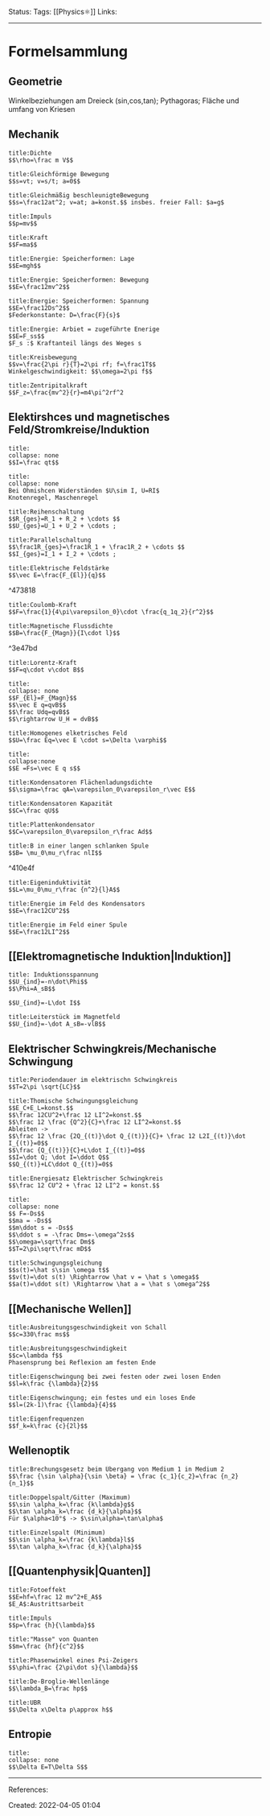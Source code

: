 Status: 
Tags: [[Physics⚛]]
Links:
___
# Formelsammlung
## __Geometrie__ 
Winkelbeziehungen am Dreieck (sin,cos,tan); Pythagoras; Fläche und umfang von Kriesen
## __Mechanik__
```ad-Formula
title:Dichte
$$\rho=\frac m V$$
```
```ad-Formula
title:Gleichförmige Bewegung
$$s=vt; v=s/t; a=0$$ 
```
```ad-Formula
title:Gleichmäßig beschleunigteBewegung
$$s=\frac12at^2; v=at; a=konst.$$ insbes. freier Fall: $a=g$
```
```ad-Formula
title:Impuls
$$p=mv$$ 
```
```ad-Formula
title:Kraft
$$F=ma$$ 
```
```ad-Formula
title:Energie: Speicherformen: Lage
$$E=mgh$$ 
```
```ad-Formula
title:Energie: Speicherformen: Bewegung
$$E=\frac12mv^2$$
```
```ad-Formula
title:Energie: Speicherformen: Spannung
$$E=\frac12Ds^2$$
$Federkonstante: D=\frac{F}{s}$
```
```ad-Formula
title:Energie: Arbiet = zugeführte Enerige
$$E=F_ss$$
$F_s :$ Kraftanteil längs des Weges s
```
```ad-Formula
title:Kreisbewegung
$$v=\frac{2\pi r}{T}=2\pi rf; f=\frac1T$$
Winkelgeschwindigkeit: $$\omega=2\pi f$$
```
```ad-Formula
title:Zentripitalkraft
$$F_z=\frac{mv^2}{r}=m4\pi^2rf^2
```
## __Elektirshces und magnetisches Feld/Stromkreise/Induktion__
```ad-Formula
title:
collapse: none
$$I=\frac qt$$
```
```ad-Formula
title:
collapse: none
Bei Ohmishcen Widerständen $U\sim I, U=RI$
Knotenregel, Maschenregel
```
```ad-Formula
title:Reihenschaltung
$$R_{ges}=R_1 + R_2 + \cdots $$
$$U_{ges}=U_1 + U_2 + \cdots ;
```
```ad-Formula
title:Parallelschaltung
$$\frac1R_{ges}=\frac1R_1 + \frac1R_2 + \cdots $$
$$I_{ges}=I_1 + I_2 + \cdots ;
```
```ad-Formula
title:Elektrische Feldstärke
$$\vec E=\frac{F_{El}}{q}$$
```

^473818

```ad-Formula
title:Coulomb-Kraft
$$F=\frac{1}{4\pi\varepsilon_0}\cdot \frac{q_1q_2}{r^2}$$
```
```ad-Formula
title:Magnetische Flussdichte
$$B=\frac{F_{Magn}}{I\cdot l}$$
```

^3e47bd

```ad-Formula
title:Lorentz-Kraft
$$F=q\cdot v\cdot B$$
```
```ad-Formula
title:
collapse: none
$$F_{El}=F_{Magn}$$
$$\vec E q=qvB$$
$$\frac Udq=qvB$$
$$\rightarrow U_H = dvB$$
```
```ad-Formula
title:Homogenes elketrisches Feld
$$U=\frac Eq=\vec E \cdot s=\Delta \varphi$$
```
```ad-Formula
title:
collapse:none
$$E =Fs=\vec E q s$$
```
```ad-Formula
title:Kondensatoren Flächenladungsdichte
$$\sigma=\frac qA=\varepsilon_0\varepsilon_r\vec E$$
```
```ad-Formula
title:Kondensatoren Kapazität
$$C=\frac qU$$
```
```ad-Formula
title:Plattenkondensator
$$C=\varepsilon_0\varepsilon_r\frac Ad$$
```
```ad-Formula
title:B in einer langen schlanken Spule
$$B= \mu_0\mu_r\frac nlI$$
```

^410e4f

```ad-Formula
title:Eigeninduktivität
$$L=\mu_0\mu_r\frac {n^2}{l}A$$
```
```ad-Formula
title:Energie im Feld des Kondensators
$$E=\frac12CU^2$$
```
```ad-Formula
title:Energie im Feld einer Spule
$$E=\frac12LI^2$$
```
## [[Elektromagnetische Induktion|Induktion]]
```ad-Formula
title: Induktionsspannung
$$U_{ind}=-n\dot\Phi$$
$$\Phi=A_sB$$

$$U_{ind}=-L\dot I$$

```
```ad-Formula
title:Leiterstück im Magnetfeld
$$U_{ind}=-\dot A_sB=-vlB$$
```
## Elektrischer Schwingkreis/Mechanische Schwingung
```ad-Formula
title:Periodendauer im elektrischn Schwingkreis
$$T=2\pi \sqrt{LC}$$
```
```ad-Formula
title:Thomische Schwingungsgleichung
$$E_C+E_L=konst.$$
$$\frac 12CU^2+\frac 12 LI^2=konst.$$
$$\frac 12 \frac {Q^2}{C}+\frac 12 LI^2=konst.$$
Ableiten ->
$$\frac 12 \frac {2Q_{(t)}\dot Q_{(t)}}{C}+ \frac 12 L2I_{(t)}\dot I_{(t)}=0$$
$$\frac {Q_{(t)}}{C}+L\dot I_{(t)}=0$$
$$I=\dot Q; \dot I=\ddot Q$$
$$Q_{(t)}+LC\ddot Q_{(t)}=0$$
```
```ad-Formula
title:Energiesatz Elektrischer Schwingkreis
$$\frac 12 CU^2 + \frac 12 LI^2 = konst.$$
```
```ad-Formula
title:
collapse: none
$$ F=-Ds$$
$$ma = -Ds$$
$$m\ddot s = -Ds$$
$$\ddot s = -\frac Dms=-\omega^2s$$
$$\omega=\sqrt\frac Dm$$
$$T=2\pi\sqrt\frac mD$$
```
```ad-Formula
title:Schwingungsgleichung
$$s(t)=\hat s\sin \omega t$$
$$v(t)=\dot s(t) \Rightarrow \hat v = \hat s \omega$$
$$a(t)=\ddot s(t) \Rightarrow \hat a = \hat s \omega^2$$
```
## [[Mechanische Wellen]]
```ad-Formula
title:Ausbreitungsgeschwindigkeit von Schall
$$c=330\frac ms$$
```
```ad-Formula
title:Ausbreitungsgeschwindigkeit
$$c=\lambda f$$
Phasensprung bei Reflexion am festen Ende
```
```ad-Formula
title:Eigenschwingung bei zwei festen oder zwei losen Enden
$$l=k\frac {\lambda}{2}$$
```
```ad-Formula
title:Eigenschwingung; ein festes und ein loses Ende
$$l=(2k-1)\frac {\lambda}{4}$$
```
```ad-Formula
title:Eigenfrequenzen
$$f_k=k\frac {c}{2l}$$
```
## Wellenoptik
```ad-Formula
title:Brechungsgesetz beim Übergang von Medium 1 in Medium 2
$$\frac {\sin \alpha}{\sin \beta} = \frac {c_1}{c_2}=\frac {n_2}{n_1}$$
```
```ad-Formula
title:Doppelspalt/Gitter (Maximum)
$$\sin \alpha_k=\frac {k\lambda}g$$
$$\tan \alpha_k=\frac {d_k}{\alpha}$$
Für $\alpha<10°$ -> $\sin\alpha=\tan\alpha$
```
```ad-Formula
title:Einzelspalt (Minimum)
$$\sin \alpha_k=\frac {k\lambda}l$$
$$\tan \alpha_k=\frac {d_k}{\alpha}$$
```
## [[Quantenphysik|Quanten]]
```ad-Formula
title:Fotoeffekt
$$E=hf=\frac 12 mv^2+E_A$$
$E_A$:Austrittsarbeit
```
```ad-Formula
title:Impuls
$$p=\frac {h}{\lambda}$$
```
```ad-Formula
title:"Masse" von Quanten
$$m=\frac {hf}{c^2}$$
```
```ad-Formula
title:Phasenwinkel eines Psi-Zeigers
$$\phi=\frac {2\pi\dot s}{\lambda}$$
```
```ad-Formula
title:De-Broglie-Wellenlänge
$$\lambda_B=\frac hp$$
```
```ad-Formula
title:UBR
$$\Delta x\Delta p\approx h$$
```
## Entropie
```ad-Formula
title:
collapse: none
$$\Delta E=T\Delta S$$
```
___
References:

Created: 2022-04-05 01:04